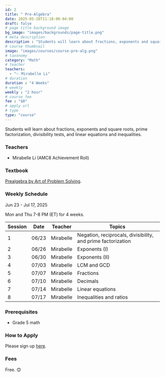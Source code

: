 ```yaml
---
id: 2
title: " Pre-Algebra"
date: 2025-05-26T11:18:00-04:00
draft: false
# page title background image
bg_image: "images/backgrounds/page-title.png"
# meta description
description : "Students will learn about fractions, exponents and square roots, prime factorization, divisibility tests, and linear equations and inequalities."
# course thumbnail
image: "images/courses/course-pre-alg.png"
# taxonomy
category: "Math"
# teacher
teachers:
  - "✨ Mirabelle Li"
# duration
duration : "4 Weeks"
# weekly
weekly : "2 hour"
# course fee
fee : "$0"
# apply url
# type
type: "course"
---
```


Students will learn about fractions, exponents and square roots, prime factorization, divisibility tests, and linear equations and inequalities.

### Teachers

* Mirabelle Li (AMC8 Achievement Roll)

### Textbook 
[Prealgebra by Art of Problem Solving](https://artofproblemsolving.com/store/item/prealgebra).

### Weekly Schedule

Jun 23 - Jul 17, 2025

Mon and Thu 7-8 PM (ET) for 4 weeks.

|Session |Date    | Teacher   | Topics
|--------|--------|-----------|--------------
|1       |06/23   | Mirabelle | Negation, reciprocals, divisibility, and prime factorization
|2       |06/26   | Mirabelle | Exponents (I)
|3       |06/30   | Mirabelle | Exponents (II)
|4       |07/03   | Mirabelle | LCM and GCD
|5       |07/07   | Mirabelle | Fractions
|6       |07/10   | Mirabelle | Decimals
|7       |07/14   | Mirabelle | Linear equations
|8       |07/17   | Mirabelle | Inequalities and ratios

### Prerequisites

* Grade 5 math

### How to Apply

Please sign up [here](https://forms.gle/sqG1GRbDJv3GEyxN7).

### Fees

Free. 😊

